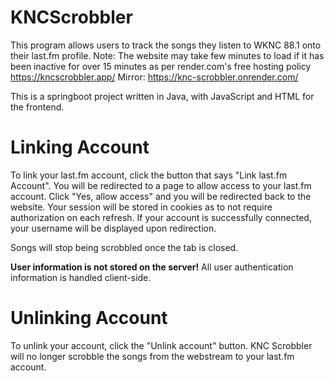 # KNCScrobbler
This program allows users to track the songs they listen to WKNC 88.1 onto their last.fm profile. 
Note: The website may take few minutes to load if it has been inactive for over 15 minutes as per render.com's free hosting policy
https://kncscrobbler.app/
Mirror:
https://knc-scrobbler.onrender.com/

This is a springboot project written in Java, with JavaScript and HTML for the frontend.

# Linking Account 
To link your last.fm account, click the button that says "Link last.fm Account". You will be redirected to a page to allow 
access to your last.fm account. Click "Yes, allow access" and you will be redirected back to the website. Your session will
be stored in cookies as to not require authorization on each refresh. If your account is successfully connected, your username
will be displayed upon redirection. 

Songs will stop being scrobbled once the tab is closed. 

**User information is not stored on the server!** 
All user authentication information is handled client-side.

# Unlinking Account
To unlink your account, click the "Unlink account" button. KNC Scrobbler will no longer scrobble the songs from the webstream to your last.fm 
account.

